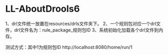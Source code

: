 # LL-AboutDrools6

1、drl文件统一放置在resources/drls文件夹下。
2、一个规则包对应一个drl文件，drl文件名为：rule_package_规则包ID
3、系统初始化加载各个drl文件到内存。

测试方式：其中1为规则包ID
http://localhost:8080/home/run/1
